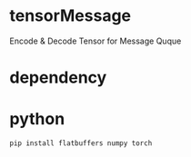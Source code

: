# tensorMessage
Encode &amp; Decode Tensor for Message Quque

# dependency
# python
```bash
pip install flatbuffers numpy torch
```